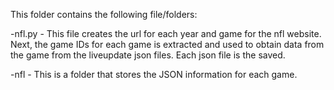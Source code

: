 This folder contains the following file/folders:

-nfl.py - This file creates the url for each year and game for the nfl website. 
          Next, the game IDs for each game is extracted and used to obtain data 
          from the game from the liveupdate json files. Each json file is the saved.
          
-nfl - This is a folder that stores the JSON information for each game.
